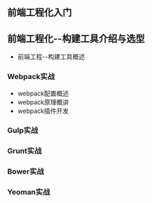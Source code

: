 ## 前端工程化入门

## 前端工程化--构建工具介绍与选型

* 前端工程--构建工具概述

### Webpack实战

* webpack配置概述
* webpack原理概讲
* webpack插件开发

### Gulp实战

### Grunt实战

### Bower实战

### Yeoman实战